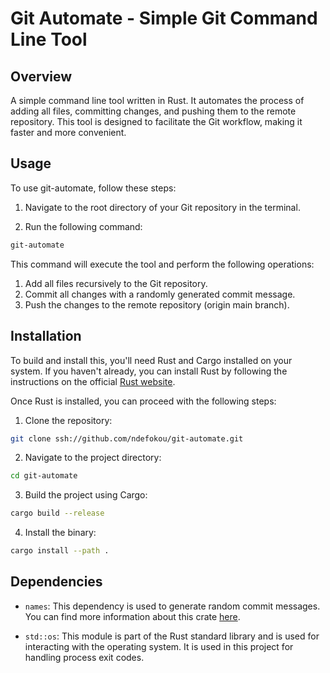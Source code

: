 # Git Automate - Simple Git Command Line Tool

## Overview

A simple command line tool written in Rust. It automates the process of adding all files, committing changes, and pushing them to the remote repository. This tool is designed to facilitate the Git workflow, making it faster and more convenient.

## Usage

To use git-automate, follow these steps:

1. Navigate to the root directory of your Git repository in the terminal.

2. Run the following command:

```bash
git-automate
```

This command will execute the tool and perform the following operations:

1. Add all files recursively to the Git repository.
2. Commit all changes with a randomly generated commit message.
3. Push the changes to the remote repository (origin main branch).

## Installation

To build and install this, you'll need Rust and Cargo installed on your system. If you haven't already, you can install Rust by following the instructions on the official [Rust website](https://www.rust-lang.org/tools/install).

Once Rust is installed, you can proceed with the following steps:

1. Clone the repository:

```bash
git clone ssh://github.com/ndefokou/git-automate.git
```

2. Navigate to the project directory:

```bash
cd git-automate
```

3. Build the project using Cargo:

```bash
cargo build --release
```

4. Install the binary:

```bash
cargo install --path .
```

## Dependencies

- `names`: This dependency is used to generate random commit messages. You can find more information about this crate [here](https://crates.io/crates/names).

- `std::os`: This module is part of the Rust standard library and is used for interacting with the operating system. It is used in this project for handling process exit codes.


